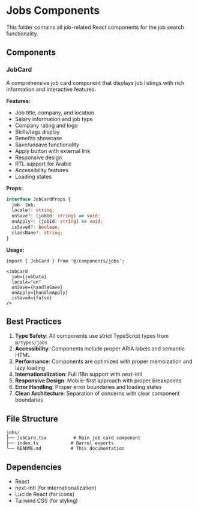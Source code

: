 # Jobs Components

This folder contains all job-related React components for the job search functionality.

## Components

### JobCard
A comprehensive job card component that displays job listings with rich information and interactive features.

**Features:**
- Job title, company, and location
- Salary information and job type
- Company rating and logo
- Skills/tags display
- Benefits showcase
- Save/unsave functionality
- Apply button with external link
- Responsive design
- RTL support for Arabic
- Accessibility features
- Loading states

**Props:**
```typescript
interface JobCardProps {
  job: Job;
  locale?: string;
  onSave?: (jobId: string) => void;
  onApply?: (jobId: string) => void;
  isSaved?: boolean;
  className?: string;
}
```

**Usage:**
```tsx
import { JobCard } from '@/components/jobs';

<JobCard
  job={jobData}
  locale="en"
  onSave={handleSave}
  onApply={handleApply}
  isSaved={false}
/>
```

## Best Practices

1. **Type Safety**: All components use strict TypeScript types from `@/types/jobs`
2. **Accessibility**: Components include proper ARIA labels and semantic HTML
3. **Performance**: Components are optimized with proper memoization and lazy loading
4. **Internationalization**: Full i18n support with next-intl
5. **Responsive Design**: Mobile-first approach with proper breakpoints
6. **Error Handling**: Proper error boundaries and loading states
7. **Clean Architecture**: Separation of concerns with clear component boundaries

## File Structure

```
jobs/
├── JobCard.tsx          # Main job card component
├── index.ts            # Barrel exports
└── README.md           # This documentation
```

## Dependencies

- React
- next-intl (for internationalization)
- Lucide React (for icons)
- Tailwind CSS (for styling)
